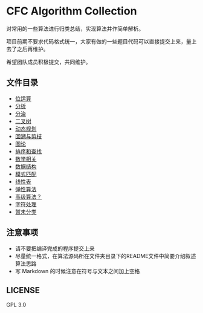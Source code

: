 # CFC Algorithm Collection

对常用的一些算法进行归类总结，实现算法并作简单解析。

项目前期不要求代码格式统一，大家有做的一些题目代码可以直接提交上来，量上去了之后再维护。

希望团队成员积极提交，共同维护。

##  文件目录

* [位运算](./位运算)
* [分析](./分析)
* [分治](./分治)
* [二叉树](./二叉树)
* [动态规划](./动态规划)
* [回溯与剪枝](./回溯与剪枝)
* [图论](./图论)
* [排序和查找](./排序和查找)
* [数学相关](./数学相关)
* [数据结构](./数据结构)
* [模式匹配](./模式匹配)
* [线性表](./线性表)
* [弹性算法](./弹性算法)
* [高级算法？](./高级算法？)
* [字符处理]()
* [暂未分类](./暂未分类)

## 注意事项

* 请不要把编译完成的程序提交上来
* 尽量统一格式，在算法源码所在文件夹目录下的README文件中简要介绍叙述算法思路
* 写 Markdown 的时候注意在符号与文本之间加上空格


## LICENSE

GPL 3.0